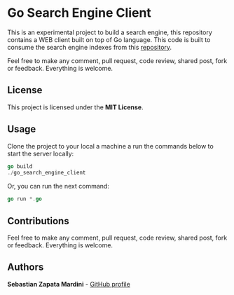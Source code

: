 # Go Search Engine Client

This is an experimental project to build a search engine, this repository contains a WEB client built on top of Go language. This code is built to consume the search engine indexes from this [repository](https://github.com/Mardiniii/go_search_engine_indexer).

Feel free to make any comment, pull request, code review, shared post, fork or feedback. Everything is welcome.

## License

This project is licensed under the **MIT License**.

## Usage

Clone the project to your local a machine a run the commands below to start the server locally:

```go
go build
./go_search_engine_client
```

Or, you can run the next command:

```go
go run *.go
```

## Contributions
Feel free to make any comment, pull request, code review, shared post, fork or feedback. Everything is welcome.

## Authors

**Sebastian Zapata Mardini** - [GitHub profile](https://github.com/Mardiniii)
